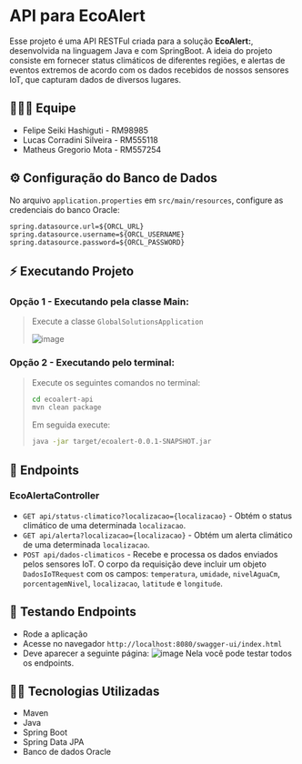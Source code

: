 # API para EcoAlert
Esse projeto é uma API RESTFul criada para a solução **EcoAlert:**, desenvolvida na linguagem Java e com SpringBoot. A ideia do projeto consiste em fornecer status climáticos de diferentes regiões, e alertas de eventos extremos de acordo com os dados recebidos de nossos sensores IoT, que capturam dados de diversos lugares.

## 👩‍👦‍👦 Equipe
- Felipe Seiki Hashiguti - RM98985
- Lucas Corradini Silveira - RM555118
- Matheus Gregorio Mota - RM557254

## ⚙ Configuração do Banco de Dados
No arquivo `application.properties` em `src/main/resources`, configure as credenciais do banco Oracle:
```
spring.datasource.url=${ORCL_URL}
spring.datasource.username=${ORCL_USERNAME}
spring.datasource.password=${ORCL_PASSWORD}
```

## ⚡ Executando Projeto
### Opção 1 - Executando pela classe Main:
> Execute a classe `GlobalSolutionsApplication`
>
> ![image](https://github.com/user-attachments/assets/716f9fb0-1f23-4d80-8404-cb8fe2b58201)

### Opção 2 - Executando pelo terminal:
> Execute os seguintes comandos no terminal:
> ```bash
> cd ecoalert-api
> mvn clean package
> ```
> Em seguida execute:
> ```bash
> java -jar target/ecoalert-0.0.1-SNAPSHOT.jar
> ```

## 📡 Endpoints
### EcoAlertaController
- `GET api/status-climatico?localizacao={localizacao}` - Obtém o status climático de uma determinada `localizacao`.
- `GET api/alerta?localizacao={localizacao}` - Obtém um alerta climático de uma determinada `localizacao`.
- `POST api/dados-climaticos` - Recebe e processa os dados enviados pelos sensores IoT. O corpo da requisição deve incluir um objeto `DadosIoTRequest` com os campos: `temperatura`, `umidade`, `nivelAguaCm`, `porcentagemNivel`, `localizacao`, `latitude` e `longitude`.

## 🔧 Testando Endpoints
- Rode a aplicação
- Acesse no navegador `http://localhost:8080/swagger-ui/index.html`
- Deve aparecer a seguinte página:
  ![image](https://github.com/user-attachments/assets/2ff377ec-9a00-4b77-a97e-b5c0f2797fe7)
  Nela você pode testar todos os endpoints. 

## 👨‍💻 Tecnologias Utilizadas
- Maven
- Java
- Spring Boot
- Spring Data JPA
- Banco de dados Oracle
